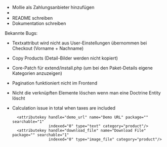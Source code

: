 - Mollie als Zahlungsanbieter hinzufügen
- 
- README schreiben
- Dokumentation schreiben

Bekannte Bugs:
- Textxattribut wird nicht aus User-Einstellungen übernommen bei Checkout (Vorname + Nachname)
- Copy Products (Detail-Bilder werden nicht kopiert)
- Core-Patch für extend/install.php (um bei den Paket-Details eigene Kategorien anzuzeigen)
- Pagination funktioniert nicht im Frontend
- Nicht die verknüpften Elemente löschen wenn man eine Doctrine Entity löscht
- Calculation issue in total when taxes are included



        <attributekey handle="demo_url" name="Demo URL" package="" searchable="1"
                      indexed="0" type="text" category="product"/>
        <attributekey handle="download_file" name="Download File" package="" searchable="1"
                      indexed="0" type="image_file" category="product"/>